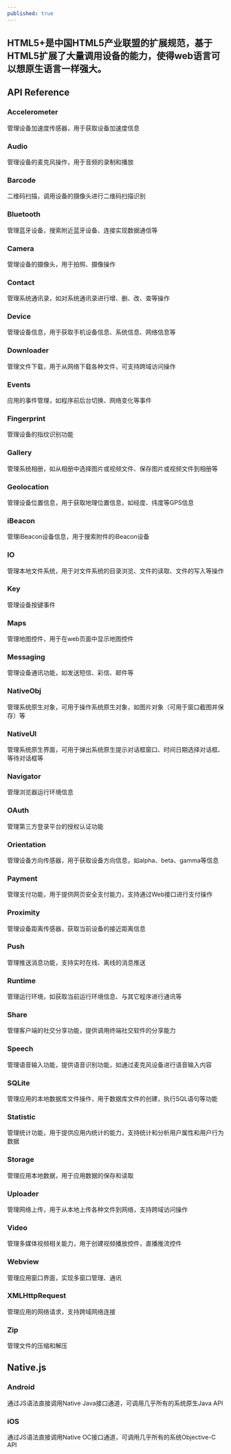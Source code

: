 ```yaml
---
published: true
---
```

## HTML5+是中国HTML5产业联盟的扩展规范，基于HTML5扩展了大量调用设备的能力，使得web语言可以想原生语言一样强大。

## API Reference

### Accelerometer
管理设备加速度传感器，用于获取设备加速度信息

### Audio
管理设备的麦克风操作，用于音频的录制和播放

### Barcode
二维码扫描，调用设备的摄像头进行二维码扫描识别

### Bluetooth
管理蓝牙设备，搜索附近蓝牙设备、连接实现数据通信等

### Camera
管理设备的摄像头，用于拍照、摄像操作

### Contact
管理系统通讯录，如对系统通讯录进行增、删、改、查等操作

### Device
管理设备信息，用于获取手机设备信息、系统信息、网络信息等

### Downloader
管理文件下载，用于从网络下载各种文件，可支持跨域访问操作

### Events
应用的事件管理，如程序前后台切换、网络变化等事件

### Fingerprint
管理设备的指纹识别功能

### Gallery
管理系统相册，如从相册中选择图片或视频文件、保存图片或视频文件到相册等

### Geolocation
管理设备位置信息，用于获取地理位置信息，如经度、纬度等GPS信息

### iBeacon
管理iBeacon设备信息，用于搜索附件的iBeacon设备

### IO
管理本地文件系统，用于对文件系统的目录浏览、文件的读取、文件的写入等操作

### Key
管理设备按键事件

### Maps
管理地图控件，用于在web页面中显示地图控件

### Messaging
管理设备通讯功能，如发送短信、彩信、邮件等

### NativeObj
管理系统原生对象，可用于操作系统原生对象，如图片对象（可用于窗口截图并保存）等

### NativeUI
管理系统原生界面，可用于弹出系统原生提示对话框窗口、时间日期选择对话框、等待对话框等

### Navigator
管理浏览器运行环境信息

### OAuth
管理第三方登录平台的授权认证功能

### Orientation
管理设备方向传感器，用于获取设备方向信息，如alpha、beta、gamma等信息

### Payment
管理支付功能，用于提供网页安全支付能力，支持通过Web接口进行支付操作

### Proximity
管理设备距离传感器，获取当前设备的接近距离信息

### Push
管理推送消息功能，支持实时在线、离线的消息推送

### Runtime
管理运行环境，如获取当前运行环境信息、与其它程序进行通讯等

### Share
管理客户端的社交分享功能，提供调用终端社交软件的分享能力

### Speech
管理语音输入功能，提供语音识别功能，如通过麦克风设备进行语音输入内容

### SQLite
管理应用的本地数据库文件操作，用于数据库文件的创建，执行SQL语句等功能

### Statistic
管理统计功能，用于提供应用内统计的能力，支持统计和分析用户属性和用户行为数据

### Storage
管理应用本地数据，用于应用数据的保存和读取

### Uploader
管理网络上传，用于从本地上传各种文件到网络，支持跨域访问操作

### Video
管理多媒体视频相关能力，用于创建视频播放控件，直播推流控件

### Webview
管理应用窗口界面，实现多窗口管理、通讯

### XMLHttpRequest
管理应用的网络请求，支持跨域网络连接

### Zip
管理文件的压缩和解压


## Native.js

### Android
通过JS语法直接调用Native Java接口通道，可调用几乎所有的系统原生Java API

### iOS
通过JS语法直接调用Native OC接口通道，可调用几乎所有的系统Objective-C API

